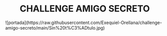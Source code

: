 <h1 align="center"> CHALLENGE AMIGO SECRETO </h1>
![portada](https://raw.githubusercontent.com/Exequiel-Orellana/challenge-amigo-secreto/main/Sin%20t%C3%ADtulo.jpg)

